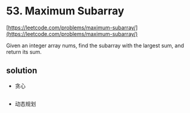 # 53. Maximum Subarray
[https://leetcode.com/problems/maximum-subarray/](https://leetcode.com/problems/maximum-subarray/)

Given an integer array nums, find the subarray with the largest sum, and return its sum.

## solution

- 贪心
```python

```

- 动态规划
```python

```
